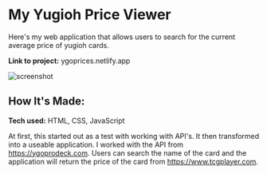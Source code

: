# My Yugioh Price Viewer
Here's my web application that allows users to search for the current average price of yugioh cards. 

**Link to project:** ygoprices.netlify.app

![screenshot](https://user-images.githubusercontent.com/78818078/116952550-e42a2980-ac58-11eb-92a3-0646ffa47544.JPG)

## How It's Made:

**Tech used:** HTML, CSS, JavaScript

At first, this started out as a test with working with API's. It then transformed into a useable application. I worked with the API from https://ygoprodeck.com. Users can search the name of the card and the application will return the price of the card from https://www.tcgplayer.com.
